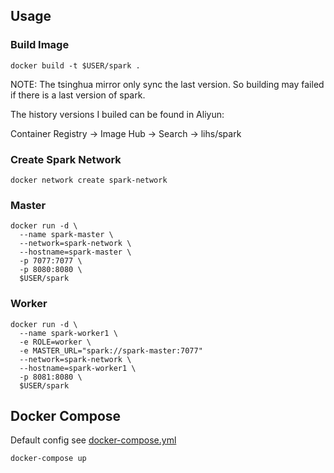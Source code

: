## Usage

### Build Image

``` shell
docker build -t $USER/spark .
```

NOTE: The tsinghua mirror only sync the last version. So building may failed if there is a last version of spark.

The history versions I builed can be found in Aliyun:

Container Registry -> Image Hub -> Search -> lihs/spark

### Create Spark Network

``` shell
docker network create spark-network
```

### Master

``` shell
docker run -d \
  --name spark-master \
  --network=spark-network \
  --hostname=spark-master \
  -p 7077:7077 \
  -p 8080:8080 \
  $USER/spark
```

### Worker

``` shell
docker run -d \
  --name spark-worker1 \
  -e ROLE=worker \
  -e MASTER_URL="spark://spark-master:7077"
  --network=spark-network \
  --hostname=spark-worker1 \
  -p 8081:8080 \
  $USER/spark
```

## Docker Compose

Default config see [docker-compose.yml](./docker-compose.yml)

``` shell
docker-compose up
```

